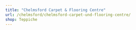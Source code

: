 ```yaml
---
title: "Chelmsford Carpet & Flooring Centre"
url: /chelmsford/chelmsford-carpet-und-flooring-centre/
shop: Teppiche
---
```


